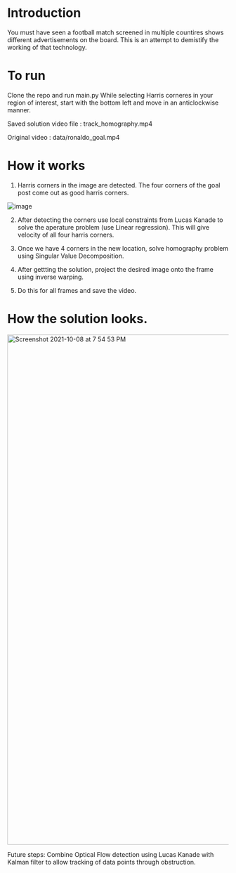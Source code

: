 # Introduction

You must have seen a football match screened in multiple countires shows different advertisements on the board. This is an attempt to demistify the working of that technology. 

# To run
Clone the repo and run main.py
While selecting Harris corneres in your region of interest, start with the bottom left and move in an anticlockwise manner. 

Saved solution video file : track_homography.mp4

Original video : data/ronaldo_goal.mp4

# How it works
1) Harris corners in the image are detected. The four corners of the goal post come out as good harris corners.

![image](https://user-images.githubusercontent.com/31934929/136610404-c578a6a0-513c-4299-9c65-479170254611.png)

2) After detecting the corners use local constraints from Lucas Kanade to solve the aperature problem (use Linear regression). This will give velocity of all four harris corners.

3) Once we have 4 corners in the new location, solve homography problem using Singular Value Decomposition.

4) After gettting the solution, project the desired image onto the frame using inverse warping.

5) Do this for all frames and save the video.

# How the solution looks.

<img width="1162" alt="Screenshot 2021-10-08 at 7 54 53 PM" src="https://user-images.githubusercontent.com/31934929/136611362-0e9a1a2e-d3f0-463e-b020-51bb249ef489.png">


Future steps:
Combine Optical Flow detection using Lucas Kanade with Kalman filter to allow tracking of data points through obstruction.

